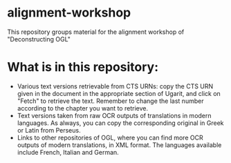 # alignment-workshop
This repository groups material for the alignment workshop of "Deconstructing OGL" 

# What is in this repository:  
* Various text versions retrievable from CTS URNs: copy the CTS URN given in the document in the appropriate section of Ugarit, and click on "Fetch" to retrieve the text. Remember to change the last number according to the chapter you want to retrieve.
* Text versions taken from raw OCR outputs of translations in modern languages. As always, you can copy the corresponding original in Greek or Latin from Perseus.  
* Links to other repositories of OGL, where you can find more OCR outputs of modern translations, in XML format. The languages available include French, Italian and German.  
